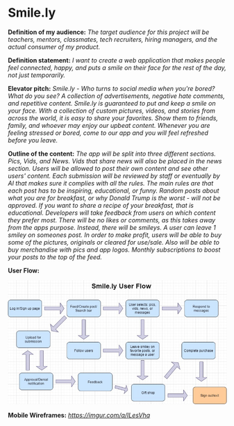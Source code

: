 # Smile.ly

**Definition of my audience:** _The target audience for this project will be teachers, mentors, classmates, tech recruiters, hiring managers, and the actual consumer of my product._

**Definition statement:** _I want to create a web application that makes people feel connected, happy, and puts a smile on their face for the rest of the day, not just temporarily._

**Elevator pitch:** _Smile.ly - Who turns to social media when you're bored? What do you see? A collection of advertisements, negative hate comments, and repetitive content. Smile.ly is guaranteed to put and keep a smile on your face. With a collection of custom pictures, videos, and stories from across the world, it is easy to share your favorites. Show them to friends, family, and whoever may enjoy our upbeat content. Whenever you are feeling stressed or bored, come to our app and you will feel refreshed before you leave._

**Outline of the content:** _The app will be split into three different sections. Pics, Vids, and News. Vids that share news will also be placed in the news section. Users will be allowed to post their own content and see other users' content. Each submission will be reviewed by staff or eventually by AI that makes sure it complies with all the rules. The main rules are that each post has to be inspiring, educational, or funny. Random posts about what you are for breakfast, or why Donald Trump is the worst - will not be approved. If you want to share a recipe of your breakfast, that is educational. Developers will take feedback from users on which content they prefer most. There will be no likes or comments, as this takes away from the apps purpose. Instead, there will be smileys. A user can leave 1 smiley on someones post. In order to make profit, users will be able to buy some of the pictures, originals or cleared for use/sale. Also will be able to buy merchandise with pics and app logos. Monthly subscriptions to boost your posts to the top of the feed._

**User Flow:**




![](https://raw.githubusercontent.com/jspector906/CapstoneProj/master/Smiley%20(1).jpg)

**Mobile Wireframes:** _https://imgur.com/a/ILesVhq_
